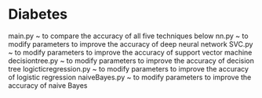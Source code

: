 # Diabetes
main.py ~ to compare the accuracy of all five techniques below
nn.py ~ to modify parameters to improve the accuracy of deep neural network
SVC.py ~ to modify parameters to improve the accuracy of support vector machine
decisiontree.py ~ to modify parameters to improve the accuracy of decision tree
logicticregression.py ~ to modify parameters to improve the accuracy of logistic regression
naiveBayes.py ~ to modify parameters to improve the accuracy of naive Bayes
